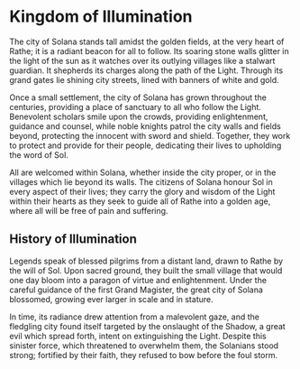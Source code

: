 # Kingdom of Illumination

The city of Solana stands tall amidst the golden fields, at the very heart of Rathe; it is a radiant beacon for all to follow. Its soaring stone walls glitter in the light of the sun as it watches over its outlying villages like a stalwart guardian. It shepherds its charges along the path of the Light. Through its grand gates lie shining city streets, lined with banners of white and gold.

Once a small settlement, the city of Solana has grown throughout the centuries, providing a place of sanctuary to all who follow the Light. Benevolent scholars smile upon the crowds, providing enlightenment, guidance and counsel, while noble knights patrol the city walls and fields beyond, protecting the innocent with sword and shield. Together, they work to protect and provide for their people, dedicating their lives to upholding the word of Sol.

All are welcomed within Solana, whether inside the city proper, or in the villages which lie beyond its walls. The citizens of Solana honour Sol in every aspect of their lives; they carry the glory and wisdom of the Light within their hearts as they seek to guide all of Rathe into a golden age, where all will be free of pain and suffering.

## History of Illumination
Legends speak of blessed pilgrims from a distant land, drawn to Rathe by the will of Sol. Upon sacred ground, they built the small village that would one day bloom into a paragon of virtue and enlightenment. Under the careful guidance of the first Grand Magister, the great city of Solana blossomed, growing ever larger in scale and in stature.

In time, its radiance drew attention from a malevolent gaze, and the fledgling city found itself targeted by the onslaught of the Shadow, a great evil which spread forth, intent on extinguishing the Light. Despite this sinister force, which threatened to overwhelm them, the Solanians stood strong; fortified by their faith, they refused to bow before the foul storm.
